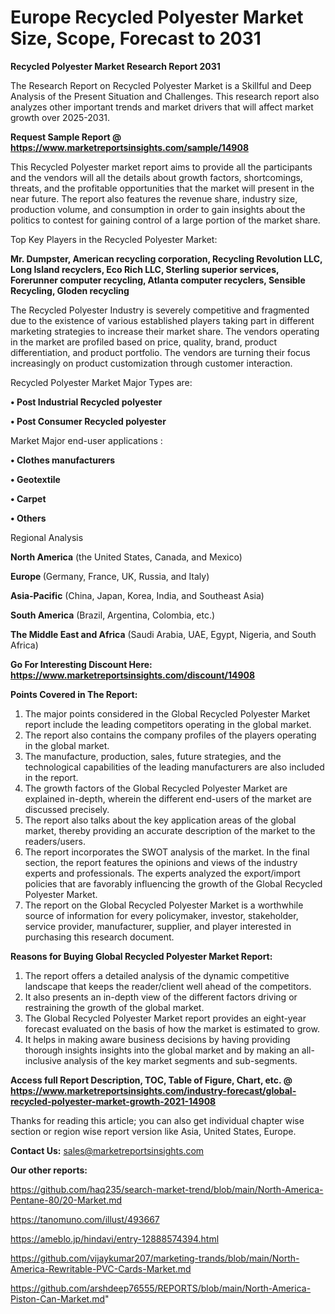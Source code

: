# Europe Recycled Polyester Market Size, Scope, Forecast to 2031

<strong>Recycled Polyester Market Research Report 2031</strong>

The Research Report on Recycled Polyester Market is a Skillful and Deep Analysis of the Present Situation and Challenges. This research report also analyzes other important trends and market drivers that will affect market growth over 2025-2031.

<strong>Request Sample Report @ <a href=https://www.marketreportsinsights.com/sample/14908>https://www.marketreportsinsights.com/sample/14908</a></strong>

This Recycled Polyester market report aims to provide all the participants and the vendors will all the details about growth factors, shortcomings, threats, and the profitable opportunities that the market will present in the near future. The report also features the revenue share, industry size, production volume, and consumption in order to gain insights about the politics to contest for gaining control of a large portion of the market share.

Top Key Players in the Recycled Polyester Market:

<strong>Mr. Dumpster, American recycling corporation, Recycling Revolution LLC, Long Island recyclers, Eco Rich LLC, Sterling superior services, Forerunner computer recycling, Atlanta computer recyclers, Sensible Recycling, Gloden recycling</strong>

The Recycled Polyester Industry is severely competitive and fragmented due to the existence of various established players taking part in different marketing strategies to increase their market share. The vendors operating in the market are profiled based on price, quality, brand, product differentiation, and product portfolio. The vendors are turning their focus increasingly on product customization through customer interaction.

Recycled Polyester Market Major Types are:

<strong>• Post Industrial Recycled polyester

• Post Consumer Recycled polyester</strong>

Market Major end-user applications :

<strong>• Clothes manufacturers

• Geotextile

• Carpet

• Others</strong>

Regional Analysis

</u><strong><b>North America</b></strong> (the United States, Canada, and Mexico)

<strong><b>Europe </b></strong>(Germany, France, UK, Russia, and Italy)

<strong><b>Asia-Pacific</b></strong> (China, Japan, Korea, India, and Southeast Asia)

<strong><b>South America</b></strong> (Brazil, Argentina, Colombia, etc.)

<strong><b>The Middle East and Africa</b></strong> (Saudi Arabia, UAE, Egypt, Nigeria, and South Africa)

<strong>Go For Interesting Discount Here: <a href=https://www.marketreportsinsights.com/discount/14908>https://www.marketreportsinsights.com/discount/14908</a></strong>

<strong>Points Covered in The Report:</strong>
<ol>
  <li>The major points considered in the Global Recycled Polyester Market report include the leading competitors operating in the global market.</li>
  <li>The report also contains the company profiles of the players operating in the global market.</li>
  <li>The manufacture, production, sales, future strategies, and the technological capabilities of the leading manufacturers are also included in the report.</li>
  <li>The growth factors of the Global Recycled Polyester Market are explained in-depth, wherein the different end-users of the market are discussed precisely.</li>
  <li>The report also talks about the key application areas of the global market, thereby providing an accurate description of the market to the readers/users.</li>
  <li>The report incorporates the SWOT analysis of the market. In the final section, the report features the opinions and views of the industry experts and professionals. The experts analyzed the export/import policies that are favorably influencing the growth of the Global Recycled Polyester Market.</li>
  <li>The report on the Global Recycled Polyester Market is a worthwhile source of information for every policymaker, investor, stakeholder, service provider, manufacturer, supplier, and player interested in purchasing this research document.</li>
</ol>
<strong>Reasons for Buying Global Recycled Polyester Market Report:</strong>

<ol>
  <li>The report offers a detailed analysis of the dynamic competitive landscape that keeps the reader/client well ahead of the competitors.</li>
  <li>It also presents an in-depth view of the different factors driving or restraining the growth of the global market.</li>
  <li>The Global Recycled Polyester Market report provides an eight-year forecast evaluated on the basis of how the market is estimated to grow.</li>
  <li>It helps in making aware business decisions by having providing thorough insights insights into the global market and by making an all-inclusive analysis of the key market segments and sub-segments.</li>
</ol>
<strong>Access full Report Description, TOC, Table of Figure, Chart, etc. @ <a href=https://www.marketreportsinsights.com/industry-forecast/global-recycled-polyester-market-growth-2021-14908>https://www.marketreportsinsights.com/industry-forecast/global-recycled-polyester-market-growth-2021-14908</a></strong>


Thanks for reading this article; you can also get individual chapter wise section or region wise report version like Asia, United States, Europe.

<strong>Contact Us:</strong>
sales@marketreportsinsights.com

<strong>Our other reports:</strong>

<a href=https://github.com/haq235/search-market-trend/blob/main/North-America-Pentane-80/20-Market.md>https://github.com/haq235/search-market-trend/blob/main/North-America-Pentane-80/20-Market.md</a>

<a href=https://tanomuno.com/illust/493667>https://tanomuno.com/illust/493667</a>

<a href=https://ameblo.jp/hindavi/entry-12888574394.html>https://ameblo.jp/hindavi/entry-12888574394.html</a>

<a href=https://github.com/vijaykumar207/marketing-trands/blob/main/North-America-Rewritable-PVC-Cards-Market.md>https://github.com/vijaykumar207/marketing-trands/blob/main/North-America-Rewritable-PVC-Cards-Market.md</a>

<a href=https://github.com/arshdeep76555/REPORTS/blob/main/North-America-Piston-Can-Market.md>https://github.com/arshdeep76555/REPORTS/blob/main/North-America-Piston-Can-Market.md</a>"

